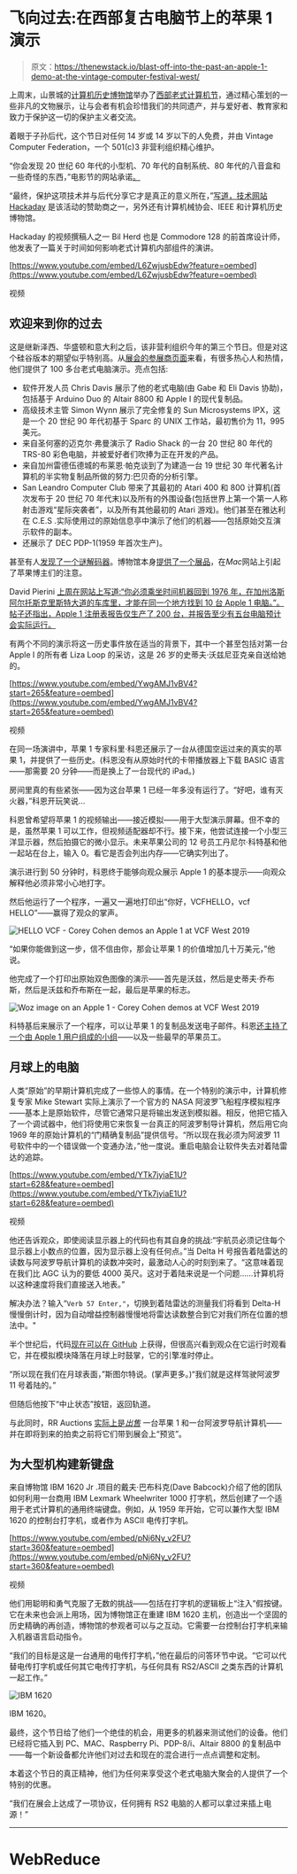# 飞向过去:在西部复古电脑节上的苹果 1 演示

> 原文：<https://thenewstack.io/blast-off-into-the-past-an-apple-1-demo-at-the-vintage-computer-festival-west/>

上周末，山景城的[计算机历史博物馆](https://www.computerhistory.org/)举办了[西部老式计算机节](http://vcfed.org/wp/festivals/)，通过精心策划的一些非凡的文物展示，让与会者有机会珍惜我们的共同遗产，并与爱好者、教育家和致力于保护这一切的保护主义者交流。

着眼于子孙后代，这个节日对任何 14 岁或 14 岁以下的人免费，并由 Vintage Computer Federation，一个 501(c)3 非营利组织精心维护。

“你会发现 20 世纪 60 年代的小型机、70 年代的自制系统、80 年代的八音盒和一些奇怪的东西，”电影节的网站承诺[。](http://vcfed.org/wp/festivals/vintage-computer-festival-west/)

“最终，保护这项技术并与后代分享它才是真正的意义所在，”[写道，技术网站 Hackaday](https://hackaday.com/2019/07/30/vintage-computer-festival-west-is-almost-here/) 是该活动的赞助商之一，另外还有计算机械协会、IEEE 和计算机历史博物馆。

Hackaday 的视频撰稿人之一 Bil Herd 也是 Commodore 128 的前首席设计师，他发表了一篇关于时间如何影响老式计算机内部组件的演讲。

[https://www.youtube.com/embed/L6ZwjusbEdw?feature=oembed](https://www.youtube.com/embed/L6ZwjusbEdw?feature=oembed)

视频

## **欢迎来到你的过去**

这是继新泽西、华盛顿和意大利之后，该非营利组织今年的第三个节日。但是对这个硅谷版本的期望似乎特别高。从[展会的参展商页面](http://vcfed.org/wp/festivals/vintage-computer-festival-west/vcf-west-exhibits/)来看，有很多热心人和热情，他们提供了 100 多台老式电脑演示。亮点包括:

*   软件开发人员 Chris Davis 展示了他的老式电脑(由 Gabe 和 Eli Davis 协助)，包括基于 Arduino Duo 的 Altair 8800 和 Apple I 的现代复制品。
*   高级技术主管 Simon Wynn 展示了完全修复的 Sun Microsystems IPX，这是一个 20 世纪 90 年代初基于 Sparc 的 UNIX 工作站，最初售价为 11，995 美元。
*   来自圣何塞的迈克尔·弗曼演示了 Radio Shack 的一台 20 世纪 80 年代的 TRS-80 彩色电脑，并被爱好者们吹捧为正在开发的产品。
*   来自加州雷德伍德城的布莱恩·帕克谈到了为建造一台 19 世纪 30 年代著名计算机的半实物复制品所做的努力:巴贝奇的分析引擎。
*   San Leandro Computer Club 带来了其最初的 Atari 400 和 800 计算机(首次发布于 20 世纪 70 年代末)以及所有的外围设备(包括世界上第一个第一人称射击游戏“星际突袭者”，以及所有其他最初的 Atari 游戏)。他们甚至在雅达利在 C.E.S .实际使用过的原始信息亭中演示了他们的机器——包括原始交互演示软件的副本。
*   还展示了 DEC PDP-1(1959 年首次生产)。

甚至有人[发现了一个谜解码器](https://twitter.com/drahardja/status/1158221075739623426)。博物馆本身[提供了一个展品](https://twitter.com/ComputerHistory/status/1156655772492869632)，在*Mac*网站上引起了苹果博主们的注意。

David Pierini [上周在网站上写道:“你必须乘坐时间机器回到 1976 年，在加州洛斯阿尔托斯克里斯特大道的车库里，才能在同一个地方找到 10 台 Apple 1 电脑。”。帖子还指出，Apple 1 注册表报告仅生产了 200 台，并报告至少有五台电脑预计会实际运行。](https://www.cultofmac.com/642424/apple-1-vintage-computer-festival-west/#more-642424)

有两个不同的演示将这一历史事件放在适当的背景下，其中一个甚至包括对第一台 Apple I 的所有者 Liza Loop 的采访，这是 26 岁的史蒂夫·沃兹尼亚克亲自送给她的。

[https://www.youtube.com/embed/YwgAMJ1vBV4?start=265&feature=oembed](https://www.youtube.com/embed/YwgAMJ1vBV4?start=265&feature=oembed)

视频

在同一场演讲中，苹果 1 专家科里·科恩还展示了一台从德国空运过来的真实的苹果 1，并提供了一些历史。(科恩没有从原始时代的卡带播放器上下载 BASIC 语言——那需要 20 分钟——而是换上了一台现代的 iPad。)

房间里真的有些紧张——因为这台苹果 1 已经一年多没有运行了。“好吧，谁有灭火器，”科恩开玩笑说…

科恩曾希望将苹果 1 的视频输出——接近模拟——用于大型演示屏幕。但不幸的是，虽然苹果 1 可以工作，但视频适配器却不行。接下来，他尝试连接一个小型三洋显示器，然后拍摄它的微小显示。未来苹果公司的 12 号员工丹尼尔·科特基和他一起站在台上，输入 0。看它是否会列出内存——它确实列出了。

演示进行到 50 分钟时，科恩终于能够向观众展示 Apple 1 的基本提示——向观众解释他必须非常小心地打字。

然后他运行了一个程序，一遍又一遍地打印出“你好，VCFHELLO，vcf HELLO”——赢得了观众的掌声。

![HELLO VCF - Corey Cohen demos an Apple 1 at VCF West 2019](img/9e7804edd5b94938fff699d0caeca797.png)

“如果你能做到这一步，信不信由你，那会让苹果 1 的价值增加几十万美元，”他说。

他完成了一个打印出原始双色图像的演示——首先是沃兹，然后是史蒂夫·乔布斯，然后是沃兹和乔布斯在一起，最后是苹果的标志。

![Woz image on an Apple 1 - Corey Cohen demos at VCF West 2019](img/236fefab4d6fc59604a6c2d300ce8c7e.png)

科特基后来展示了一个程序，可以让苹果 1 的复制品发送电子邮件。科恩[还主持了一个由 Apple 1 用户组成的小组](https://www.youtube.com/watch?v=yrxinWAtWAo&amp;feature=youtu.be&amp;t=867)——以及一些最早的苹果员工。

## **月球上的电脑**

人类“原始”的早期计算机完成了一些惊人的事情。在一个特别的演示中，计算机修复专家 Mike Stewart 实际上演示了一个官方的 NASA 阿波罗飞船程序模拟程序——基本上是原始软件，尽管它通常只是将输出发送到模拟器。相反，他把它插入了一个调试器中，他们将使用它来恢复一台真正的阿波罗制导计算机，然后用它向 1969 年的原始计算机的“门精确复制品”提供信号。“所以现在我必须为阿波罗 11 号软件中的一个错误做一个变通办法，”他一度说。重启电脑会让软件失去对着陆雷达的追踪。

[https://www.youtube.com/embed/YTk7jyiaE1U?start=628&feature=oembed](https://www.youtube.com/embed/YTk7jyiaE1U?start=628&feature=oembed)

视频

他还告诉观众，即使阅读显示器上的代码也有其自身的挑战:“宇航员必须记住每个显示器上小数点的位置，因为显示器上没有任何点。”当 Delta H 号报告着陆雷达的读数与阿波罗导航计算机的读数冲突时，最激动人心的时刻到来了。“这意味着现在我们比 AGC 认为的要低 4000 英尺。这对于着陆来说是一个问题……计算机将以这种速度将我们直接送入地表。”

解决办法？输入“`Verb 57 Enter,"`，切换到着陆雷达的测量我们将看到 Delta-H 慢慢倒计时，因为自动增益控制器慢慢地将雷达读数整合到它对我们所在位置的想法中。"

半个世纪后，代码[现在可以在 GitHub](https://github.com/virtualAGC/AGC_simulation) 上获得，但很高兴看到观众在它运行时观看它，并在模拟模块降落在月球上时鼓掌，它的引擎准时停止。

“所以现在我们在月球表面，”斯图尔特说。(掌声更多。)“我们就是这样驾驶阿波罗 11 号着陆的。”

但随后他按下“中止状态”按钮，返回轨道。

与此同时，RR Auctions [实际上是*出售*](https://twitter.com/dag_spicer/status/1157800740749893632) 一台苹果 1 和一台阿波罗导航计算机——并在即将到来的拍卖之前将它们带到展会上“预览”。

## **为大型机构建新键盘**

来自博物馆 IBM 1620 Jr .项目的戴夫·巴布科克(Dave Babcock)介绍了他的团队如何利用一台商用 IBM Lexmark Wheelwriter 1000 打字机，然后创建了一个适用于老式计算机的通用终端键盘。例如，从 1959 年开始，它可以兼作大型 IBM 1620 的控制台打字机，或者作为 ASCII 电传打字机。

[https://www.youtube.com/embed/pNj6Ny_v2FU?start=360&feature=oembed](https://www.youtube.com/embed/pNj6Ny_v2FU?start=360&feature=oembed)

视频

他们用聪明和勇气克服了无数的挑战——包括在打字机的逻辑板上“注入”假按键。它在未来也会派上用场，因为博物馆正在重建 IBM 1620 主机，创造出一个坚固的历史精确的再创造，博物馆的参观者可以与之互动。它需要一台控制台打字机来输入机器语言启动指令。

“我们的目标是这是一台通用的电传打字机，”他在最后的问答环节中说。“它可以代替电传打字机或任何其它电传打字机，与任何具有 RS2/ASCII 之类东西的计算机一起工作。”

![IBM 1620](img/2e7e6a90f23bdfbeb5ae2595d957858b.png)

IBM 1620。

最终，这个节日给了他们一个绝佳的机会，用更多的机器来测试他们的设备。他们已经将它插入到 PC、MAC、Raspberry Pi、PDP-8/i、Altair 8800 的复制品中——每一个新设备都允许他们对过去和现在的混合进行一点点调整和定制。

本着这个节日的真正精神，他们为任何来享受这个老式电脑大聚会的人提供了一个特别的优惠。

“我们在展会上达成了一项协议，任何拥有 RS2 电脑的人都可以拿过来插上电源！”

* * *

# WebReduce

<svg xmlns:xlink="http://www.w3.org/1999/xlink" viewBox="0 0 68 31" version="1.1"><title>Group</title> <desc>Created with Sketch.</desc></svg>